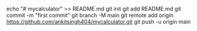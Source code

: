 echo "# mycalculator" >> README.md
git init
git add README.md
git commit -m "first commit"
git branch -M main
git remote add origin https://github.com/ankitsingh404/mycalculator.git
git push -u origin main
